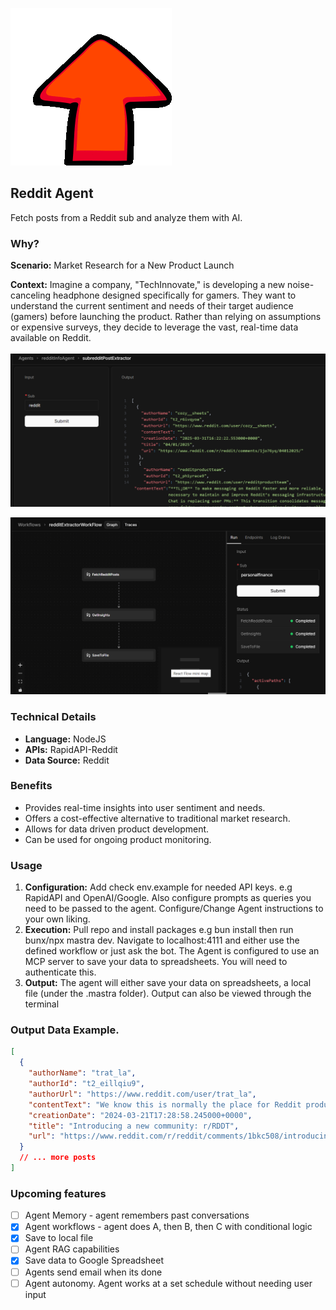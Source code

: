 ![logo](upvote.gif)

## Reddit Agent

Fetch posts from a Reddit sub and analyze them with AI.

### Why?

**Scenario:** Market Research for a New Product Launch

**Context:** Imagine a company, "TechInnovate," is developing a new noise-canceling headphone designed specifically for gamers. They want to understand the current sentiment and needs of their target audience (gamers) before launching the product. Rather than relying on assumptions or expensive surveys, they decide to leverage the vast, real-time data available on Reddit.
<br /> <br />
![Reddit Sub AI agent](fetcher.png)

![Workflow example diagram](workflow.png)

### Technical Details

- **Language:** NodeJS
- **APIs:** RapidAPI-Reddit
- **Data Source:** Reddit

### Benefits

- Provides real-time insights into user sentiment and needs.
- Offers a cost-effective alternative to traditional market research.
- Allows for data driven product development.
- Can be used for ongoing product monitoring.

### Usage

1.  **Configuration:** Add check env.example for needed API keys. e.g RapidAPI and OpenAI/Google. Also configure prompts as queries you need to be passed to the agent. Configure/Change Agent instructions to your own liking.
2.  **Execution:** Pull repo and install packages e.g bun install then run bunx/npx mastra dev. Navigate to localhost:4111 and either use the defined workflow or just ask the bot. The Agent is configured to use an MCP server to save your data to spreadsheets. You will need to authenticate this.
3.  **Output:** The agent will either save your data on spreadsheets, a local file (under the .mastra folder). Output can also be viewed through the terminal

### Output Data Example.

```json
[
  {
    "authorName": "trat_la",
    "authorId": "t2_eillqiu9",
    "authorUrl": "https://www.reddit.com/user/trat_la",
    "contentText": "We know this is normally the place for Reddit product, platform, and ~~Oscar’s~~ updates, so if you want to see Reddit, Inc. investor-related news and content, head on over to r/RDDT. Spoiler alert: as a community, r/RDDT will have regulatory limitations and operate slightly differently ([lawyercat](https://i.redd.it/p6bk2mmlxjoc1.gif)).",
    "creationDate": "2024-03-21T17:28:58.245000+0000",
    "title": "Introducing a new community: r/RDDT",
    "url": "https://www.reddit.com/r/reddit/comments/1bkc508/introducing_a_new_community_rrddt/"
  }
  // ... more posts
]
```

### Upcoming features

- [ ] Agent Memory - agent remembers past conversations
- [x] Agent workflows - agent does A, then B, then C with conditional logic
- [x] Save to local file
- [ ] Agent RAG capabilities
- [x] Save data to Google Spreadsheet
- [ ] Agents send email when its done
- [ ] Agent autonomy. Agent works at a set schedule without needing user input
